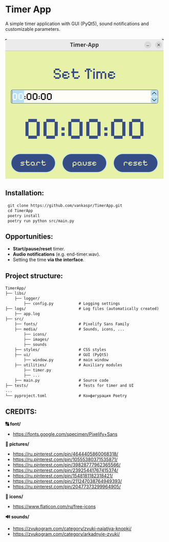# Timer App

A simple timer application with GUI (PyQt5), sound notifications and customizable parameters.
###

![Скриншот приложения](.github/assets/screenshot_app.png)

## Installation:

```
 git clone https://github.com/vankaspr/TimerApp.git
 cd TimerApp
 poetry install 
 poetry run python src/main.py
```

## Opportunities:
- **Start/pause/reset** timer.
- **Audio notifications** (e.g. end-timer.wav).
- Setting the time **via the interface**.

## Project structure:

```
TimerApp/
├── libs/
    ├── logger/
        ├── config.py           # Logging settings
├── logs/                       # Log files (automatically created)
    ├── app.log
├── src/
    ├── fonts/                  # Pixelify Sans Family
    ├── media/                  # Sounds, icons, ...
        ├── icons/
        ├── images/
        ├── sounds
    ├── styles/                 # CSS styles
    ├── ui/                     # GUI (PyQt5)
        ├── window.py           # main window
    ├── utilities/              # Auxiliary modules
        ├── timer.py            
        ├── ...
    ├── main.py                 # Source code    
├── tests/                      # Tests for timer and UI 
...    
└── pyproject.toml              # Конфигурация Poetry
```


## CREDITS:

**🔠 font/**
- https://fonts.google.com/specimen/Pixelify+Sans

**📸 pictures/**
- https://ru.pinterest.com/pin/4644405860068318/
- https://ru.pinterest.com/pin/10555380371535871/
- https://ru.pinterest.com/pin/39828777962365566/
- https://ru.pinterest.com/pin/23925441767415374/
- https://ru.pinterest.com/pin/1548181182318421/
- https://ru.pinterest.com/pin/211247038764949393/
- https://ru.pinterest.com/pin/20477373299964905/

**🫟 icons/**
- https://www.flaticon.com/ru/free-icons

**🔊 sounds/**
- https://zvukogram.com/category/zvuki-najatiya-knopki/
- https://zvukogram.com/category/arkadnyie-zvuki/